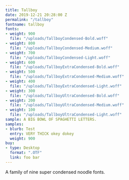 ```yaml
---
title: Tallboy
date: 2019-12-21 20:28:00 Z
permalink: "/tallboy"
fontname: tallboy
fonts:
- weight: 900
  file: "/uploads/TallboyCondensed-Bold.woff"
- weight: 800
  file: "/uploads/TallboyCondensed-Medium.woff"
- weight: 700
  file: "/uploads/TallboyCondensed-Light.woff"
- weight: 600
  file: "/uploads/TallboyExtraCondensed-Bold.woff"
- weight: 500
  file: "/uploads/TallboyExtraCondensed-Medium.woff"
- weight: 400
  file: "/uploads/TallboyExtraCondensed-Light.woff"
- weight: 300
  file: "/uploads/TallboyUltraCondensed-Bold.woff"
- weight: 200
  file: "/uploads/TallboyUltraCondensed-Medium.woff"
- weight: 100
  file: "/uploads/TallboyUltraCondensed-Light.woff"
sample: A BIG BOWL OF SPAGHETTI LETTERS.
samples:
- blurb: Test
  entry: VERY THICK okey dokey
  weight: 900
buy:
- type: Desktop
  format: ".OTF"
  link: foo bar
---
```


A family of nine super condensed noodle fonts.